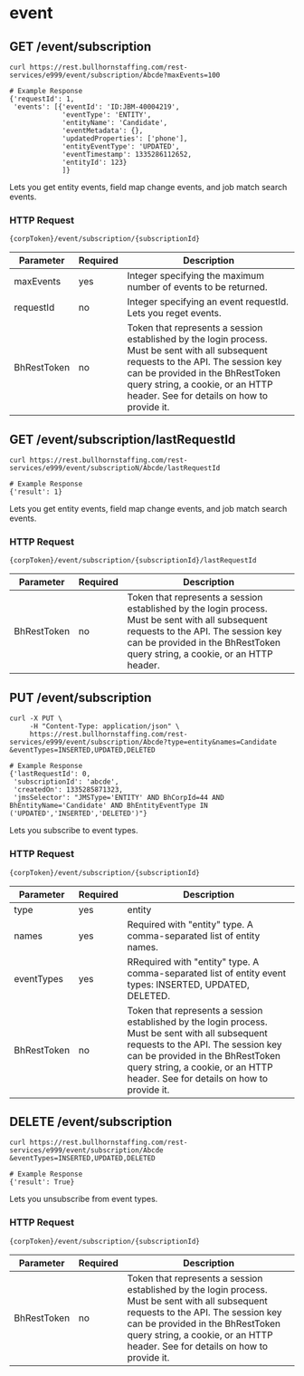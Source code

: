 # event

## <span class="tag">GET</span> /event/subscription

``` shell
curl https://rest.bullhornstaffing.com/rest-services/e999/event/subscription/Abcde?maxEvents=100

# Example Response
{'requestId': 1,
 'events': [{'eventId': 'ID:JBM-40004219',
             'eventType': 'ENTITY',
             'entityName': 'Candidate',
             'eventMetadata': {},
             'updatedProperties': ['phone'],
             'entityEventType': 'UPDATED',
             'eventTimestamp': 1335286112652,
             'entityId': 123}
             ]}
```

Lets you get entity events, field map change events, and job match search events.

### HTTP Request

`{corpToken}/event/subscription/{subscriptionId}`

Parameter | Required | Description
------ | -------- | -----
maxEvents | yes | Integer specifying the maximum number of events to be returned.
requestId | no | Integer specifying an event requestId. Lets you reget events.
BhRestToken | no | Token that represents a session established by the login process. Must be sent with all subsequent requests to the API. The session key can be provided in the BhRestToken query string, a cookie, or an HTTP header. See for details on how to provide it.

## <span class="tag">GET</span> /event/subscription/lastRequestId

``` shell
curl https://rest.bullhornstaffing.com/rest-services/e999/event/subscriptioN/Abcde/lastRequestId

# Example Response
{'result': 1}
```

Lets you get entity events, field map change events, and job match search events.

### HTTP Request

`{corpToken}/event/subscription/{subscriptionId}/lastRequestId`

Parameter | Required | Description
------ | -------- | -----
BhRestToken | no | Token that represents a session established by the login process. Must be sent with all subsequent requests to the API. The session key can be provided in the BhRestToken query string, a cookie, or an HTTP header. 

## <span class="tag">PUT</span> /event/subscription

``` shell
curl -X PUT \
     -H "Content-Type: application/json" \
     https://rest.bullhornstaffing.com/rest-services/e999/event/subscription/Abcde?type=entity&names=Candidate
&eventTypes=INSERTED,UPDATED,DELETED

# Example Response
{'lastRequestId': 0,
 'subscriptionId': 'abcde',
 'createdOn': 1335285871323,
 'jmsSelector': "JMSType='ENTITY' AND BhCorpId=44 AND BhEntityName='Candidate' AND BhEntityEventType IN ('UPDATED','INSERTED','DELETED')"}

```

Lets you subscribe to event types.

### HTTP Request

`{corpToken}/event/subscription/{subscriptionId}`

Parameter | Required | Description
------ | -------- | -----
type | yes | entity | fieldMapChange | jobMatchSearch.
names | yes | Required with "entity" type. A comma-separated list of entity names.
eventTypes | yes | RRequired with "entity" type. A comma-separated list of entity event types: INSERTED, UPDATED, DELETED.
BhRestToken | no | Token that represents a session established by the login process. Must be sent with all subsequent requests to the API. The session key can be provided in the BhRestToken query string, a cookie, or an HTTP header. See for details on how to provide it.

## <span class="tag">DELETE</span> /event/subscription

``` shell
curl https://rest.bullhornstaffing.com/rest-services/e999/event/subscription/Abcde
&eventTypes=INSERTED,UPDATED,DELETED

# Example Response
{'result': True}

```

Lets you unsubscribe from event types.

### HTTP Request

`{corpToken}/event/subscription/{subscriptionId}`

Parameter | Required | Description
------ | -------- | -----
BhRestToken | no | Token that represents a session established by the login process. Must be sent with all subsequent requests to the API. The session key can be provided in the BhRestToken query string, a cookie, or an HTTP header. See for details on how to provide it.